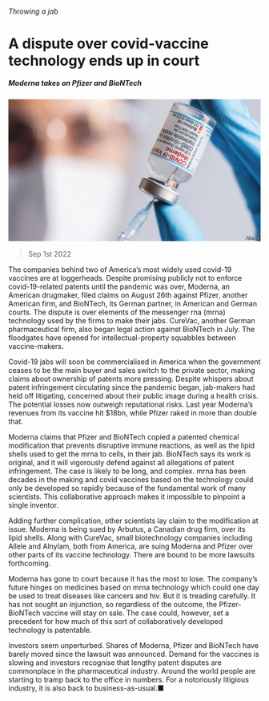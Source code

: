 ###### Throwing a jab

# A dispute over covid-vaccine technology ends up in court 

##### Moderna takes on Pfizer and BioNTech 

![image](images/20220903_WBP002.jpg) 

> Sep 1st 2022 

The companies behind two of America’s most widely used covid-19 vaccines are at loggerheads. Despite promising publicly not to enforce covid-19-related patents until the pandemic was over, Moderna, an American drugmaker, filed claims on August 26th against Pfizer, another American firm, and BioNTech, its German partner, in American and German courts. The dispute is over elements of the messenger rna (mrna) technology used by the firms to make their jabs. CureVac, another German pharmaceutical firm, also began legal action against BioNTech in July. The floodgates have opened for intellectual-property squabbles between vaccine-makers.

Covid-19 jabs will soon be commercialised in America when the government ceases to be the main buyer and sales switch to the private sector, making claims about ownership of patents more pressing. Despite whispers about patent infringement circulating since the pandemic began, jab-makers had held off litigating, concerned about their public image during a health crisis. The potential losses now outweigh reputational risks. Last year Moderna’s revenues from its vaccine hit $18bn, while Pfizer raked in more than double that. 

Moderna claims that Pfizer and BioNTech copied a patented chemical modification that prevents disruptive immune reactions, as well as the lipid shells used to get the mrna to cells, in their jab. BioNTech says its work is original, and it will vigorously defend against all allegations of patent infringement. The case is likely to be long, and complex. mrna has been decades in the making and covid vaccines based on the technology could only be developed so rapidly because of the fundamental work of many scientists. This collaborative approach makes it impossible to pinpoint a single inventor. 

Adding further complication, other scientists lay claim to the modification at issue. Moderna is being sued by Arbutus, a Canadian drug firm, over its lipid shells. Along with CureVac, small biotechnology companies including Allele and Alnylam, both from America, are suing Moderna and Pfizer over other parts of its vaccine technology. There are bound to be more lawsuits forthcoming.

Moderna has gone to court because it has the most to lose. The company’s future hinges on medicines based on mrna technology which could one day be used to treat diseases like cancers and hiv. But it is treading carefully. It has not sought an injunction, so regardless of the outcome, the Pfizer-BioNTech vaccine will stay on sale. The case could, however, set a precedent for how much of this sort of collaboratively developed technology is patentable.

Investors seem unperturbed. Shares of Moderna, Pfizer and BioNTech have barely moved since the lawsuit was announced. Demand for the vaccines is slowing and investors recognise that lengthy patent disputes are commonplace in the pharmaceutical industry. Around the world people are starting to tramp back to the office in numbers. For a notoriously litigious industry, it is also back to business-as-usual.■


